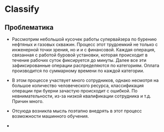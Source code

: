 # Classify
## Проблематика
-   Рассмотрим небольшой кусочек работы супервайзера по бурению нефтяных и газовых скважин. Процесс этот трудоемкий не только с инженерной точки зрения, но и и с финансовой. Каждая операция, связанная с работой буровой установки, которая происходит в течение рабочих суток фиксируется до минуты. Далее все эти зафиксированные операции распределяются по категориям. Оплата производится по суммарному времени по каждой категории.
-   В этом процессе участвует много сотрудников, однако несмотря на большое количество человеческого ресурса, классификация операции при буерни зачастую происходит с ошибкой. По невнимательности, из-за низкой квалификации сотрудника и т.д. Причин много.
-   Отсуюда возникла мысль поэтапно внедрять в этот процесс возможности машинного обучения. 

-   
